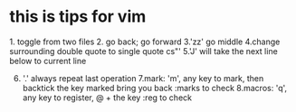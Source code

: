 # this is tips for vim

1.<C-6> toggle from two files 2.<C-o> go back; <C-i> go forward
3.'zz' go middle
4.change surrounding double quote to single quote cs"'
5.'J' will take the next line below to current line

6. '.' always repeat last operation
   7.mark:
   'm', any key to mark,
   then backtick the key marked bring you back
   :marks to check
   8.macros:
   'q', any key to register,
   @ + the key
   :reg to check
